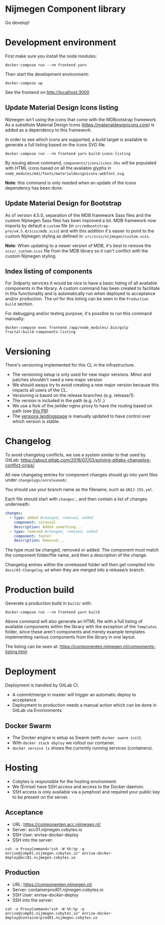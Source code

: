# Nijmegen Component library

Go develop!

# Development environment
First make sure you install the node modules:

    docker-compose run --rm frontend yarn

Then start the development environment:

    docker-compose up

See the frontend on <http://localhost:3000>

## Update Material Design Icons listing

Nijmegen isn't using the icons that come with the MDBootstrap framework.
As a substitute Material Design Icons (https://materialdesignicons.com) is added as a dependency to this framework.

In order to see which icons are supported, a build target is available to generate a full listing based on the icons SVG file.

    docker-compose run --rm frontend yarn build-icons-listing

By issuing above command, `components/icons/icons.hbs` will be populated with HTML icons based on all the available glyphs in `node_modules/mdi/fonts/materialdesignicons-webfont.svg`.

**Note**: this command is only needed when an update of the icons dependency has been done.

## Update Material Design for Bootstrap

As of version 4.5.0, separation of the MDB framework Sass files and the custom Nijmegen Sass files has been improved a lot.
MDB framework now imports by default a `custom` file (in `src/mdbootstrap-pro/v4.5.0/scss/mdb.scss`) and with this addition it's easier to point to the custom Nijmegen styling as defined in: `src/scss/nijmegen/custom.scss`.

**Note**: When updating to a newer version of MDB, it's best to remove the `scss/_custom.scss` file from the MDB library so it can't conflict with the custom Nijmegen styling.

## Index listing of components

For 3rdparty services it would be nice to have a basic listing of all available components in the library. A custom command has been created to facilitate in this functionality and is automatically run when deployed to acceptance and/or production. The url for this listing can be seen in the `Production build` section.

For debugging and/or testing purpose, it's possible to run this command manually:

    docker-compose exec frontend /app/node_modules/.bin/gulp fractal:build-components-listing


# Versioning

There's versioning implemented for this CL in the infrastructure.

* The versioning setup is only used for new major versions. Minor and patches shouldn't need a new major version
* We should aways try to avoid creating a new major version because this impacts all users of the CL.
* Versioning is based on the release branches (e.g. release/1).
* The version is included in the path (e.g. /v1/..)
* We use a fork of the jwilder nginx proxy to have the routing based on path (see [this PR](https://github.com/jwilder/nginx-proxy/pull/1083))
* The [versions landingspage](public/versions.html) is manually updated to have control over which version is stable.

# Changelog

To avoid changelog conflicts, we use a system similar to that used by GitLab:
https://about.gitlab.com/2018/07/03/solving-gitlabs-changelog-conflict-crisis/

All new changelog entries for component changes should go into yaml files under `changelogs/unreleased/`.

You should use your branch name as the filename, such as `GNIJ-155.yml`.

Each file should start with `changes:`, and then contain a list of changes underneath:
```yaml
changes:
  - type: added #changed, removed, added
    component: carousel
    description: Added something...
  - type: removed #changed, removed, added
    component: footer
    description: Removed...
```

The type must be changed, removed or added. The component must match the component folder/file name, and then a description of the change.

Changelog entries within the unreleased folder will then get compiled into `docs/03-Changelog.md` when they are merged into a release/x branch.

# Production build

Generate a production build in `build/` with:

    docker-compose run --rm frontend yarn build

Above command will also generate an HTML file with a full listing of available components within the library with the exception of the `Templates` folder, since these aren't components and merely example templates implementing various components from the library in one layout.

The listing can be seen at: https://componenten.nijmegen.nl/components-listing.html

# Deployment

Deployment is handled by GitLab CI.

* A commit/merge in master will trigger an automatic deploy to acceptance
* Deployment to production needs a manual action which can be done in GitLab via Environments.

## Docker Swarm
* The Docker engine is setup as Swarm (with `docker swarm init`).
* With `docker stack deploy` we rollout our container.
* `docker service ls` shows the currently running services (containers).

# Hosting

* Cobytes is responsible for the hosting environment.
* We (Enrise) have SSH access and access to the Docker daemon.
* SSH access is only available via a jumphost and required your public key to be present on the server.

## Acceptance

* URL: <https://componenten.acc.nijmegen.nl/>
* Server: acc01.nijmegen.cobytes.io
* SSH User: enrise-docker-deploy
* SSH into the server:
```shell
ssh -o ProxyCommand="ssh -W %h:%p -q enrise@jump01.nijmegen.cobytes.io" enrise-docker-deploy@acc01.nijmegen.cobytes.io
```

## Production

* URL: <https://componenten.nijmegen.nl/>
* Server: containerprod01.nijmegen.cobytes.io
* SSH User: enrise-docker-deploy
* SSH into the server:
```shell
ssh -o ProxyCommand="ssh -W %h:%p -q enrise@jump01.nijmegen.cobytes.io" enrise-docker-deploy@containerprod01.nijmegen.cobytes.io
```
